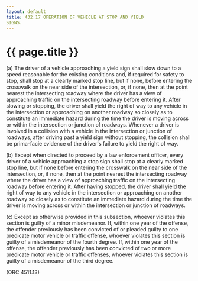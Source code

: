 ```yaml
---
layout: default 
title: 432.17 OPERATION OF VEHICLE AT STOP AND YIELD
SIGNS.
---
```


{{ page.title }}
================

​(a) The driver of a vehicle approaching a yield sign shall slow down to
a speed reasonable for the existing conditions and, if required for
safety to stop, shall stop at a clearly marked stop line, but if none,
before entering the crosswalk on the near side of the intersection, or,
if none, then at the point nearest the intersecting roadway where the
driver has a view of approaching traffic on the intersecting roadway
before entering it. After slowing or stopping, the driver shall yield
the right of way to any vehicle in the intersection or approaching on
another roadway so closely as to constitute an immediate hazard during
the time the driver is moving across or within the intersection or
junction of roadways. Whenever a driver is involved in a collision with
a vehicle in the intersection or junction of roadways, after driving
past a yield sign without stopping, the collision shall be prima-facie
evidence of the driver's failure to yield the right of way.

​(b) Except when directed to proceed by a law enforcement officer, every
driver of a vehicle approaching a stop sign shall stop at a clearly
marked stop line, but if none before entering the crosswalk on the near
side of the intersection, or, if none, then at the point nearest the
intersecting roadway where the driver has a view of approaching traffic
on the intersecting roadway before entering it. After having stopped,
the driver shall yield the right of way to any vehicle in the
intersection or approaching on another roadway so closely as to
constitute an immediate hazard during the time the driver is moving
across or within the intersection or junction of roadways.

​(c) Except as otherwise provided in this subsection, whoever violates
this section is guilty of a minor misdemeanor. If, within one year of
the offense, the offender previously has been convicted of or pleaded
guilty to one predicate motor vehicle or traffic offense, whoever
violates this section is guilty of a misdemeanor of the fourth degree.
If, within one year of the offense, the offender previously has been
convicted of two or more predicate motor vehicle or traffic offenses,
whoever violates this section is guilty of a misdemeanor of the third
degree.

(ORC 4511.13)
